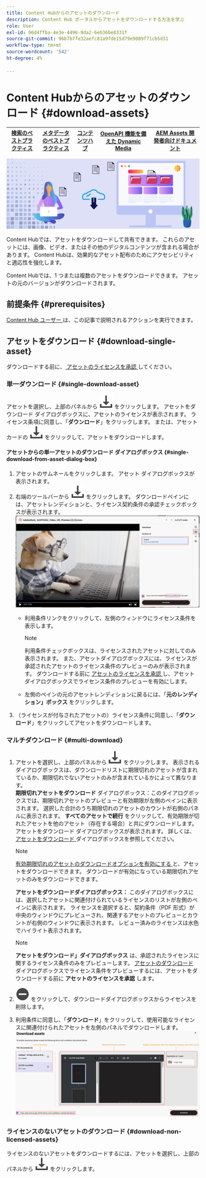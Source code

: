 ```yaml
---
title: Content Hubからのアセットのダウンロード
description: Content Hub ポータルからアセットをダウンロードする方法を学ぶ
role: User
exl-id: 96d4ffba-4e3e-4496-9da2-6eb36be8331f
source-git-commit: 96b7b7fe32aefc81a9fde15d79e9089f71cb5d31
workflow-type: tm+mt
source-wordcount: '542'
ht-degree: 4%

---
```


# Content Hubからのアセットのダウンロード {#download-assets}

| [検索のベストプラクティス](/help/assets/search-best-practices.md) | [メタデータのベストプラクティス](/help/assets/metadata-best-practices.md) | [コンテンツハブ](/help/assets/product-overview.md) | [OpenAPI 機能を備えた Dynamic Media](/help/assets/dynamic-media-open-apis-overview.md) | [AEM Assets 開発者向けドキュメント](https://developer.adobe.com/experience-cloud/experience-manager-apis/) |
| ------------- | --------------------------- |---------|----|-----|

<!-- ![Download assets](assets/download-asset.jpg) -->
![アセットのダウンロード](assets/download-asset-genstudio.jpeg)

Content Hubでは、アセットをダウンロードして共有できます。 これらのアセットには、画像、ビデオ、またはその他のデジタルコンテンツが含まれる場合があります。 Content Hubは、効果的なアセット配布のためにアクセシビリティと適応性を強化します。

Content Hubでは、1 つまたは複数のアセットをダウンロードできます。 アセットの元のバージョンがダウンロードされます。

## 前提条件 {#prerequisites}

[Content Hub ユーザー ](deploy-content-hub.md#onboard-content-hub-users) は、この記事で説明されるアクションを実行できます。

## アセットをダウンロード {#download-single-asset}

ダウンロードする前に、[ アセットのライセンスを承認 ](/help/assets/approve-assets-content-hub.md) してください。

### 単一ダウンロード {#single-download-asset}

アセットを選択し、上部のパネルから ![ ダウンロード ](/help/assets/assets/download-icon.svg) をクリックします。 アセットをダウンロード ダイアログボックスに、アセットのライセンスが表示されます。 ライセンス条項に同意し、「**ダウンロード**」をクリックします。
または、アセットカードの ![ ダウンロード ](/help/assets/assets/download-icon.svg) をクリックして、アセットをダウンロードします。

#### アセットからの単一アセットのダウンロード ダイアログボックス {#single-download-from-asset-dialog-box}

1. アセットのサムネールをクリックします。 アセット ダイアログボックスが表示されます。
1. 右端のツールバーから ![ ダウンロード ](/help/assets/assets/download-icon.svg) をクリックします。 ダウンロードペインには、アセットレンディションと、ライセンス契約条件の承認チェックボックスが表示されます。
   ![single-download-dialog-box](/help/assets/assets/asset-dialog-box-for-single-download.png)
   * 利用条件リンクをクリックして、左側のウィンドウにライセンス条件を表示します。

     >[!NOTE]
     >
     >利用条件チェックボックスは、ライセンスされたアセットに対してのみ表示されます。 また、アセットダイアログボックスには、ライセンスが承認されたアセットのライセンス条件のプレビューのみが表示されます。 ダウンロードする前に [ アセットのライセンスを承認 ](/help/assets/approve-assets-content-hub.md) し、アセットダイアログボックスでライセンス条件のプレビューを有効にします。

   * 左側のペインの元のアセットレンディションに戻るには、「**元のレンディション」ボックス** をクリックします。
1. （ライセンスが付与されたアセットの）ライセンス条件に同意し、「**ダウンロード**」をクリックしてアセットをダウンロードします。

### マルチダウンロード {#multi-download}

1. アセットを選択し、上部のパネルから ![ ダウンロード ](/help/assets/assets/download-icon.svg) をクリックします。 表示されるダイアログボックスは、ダウンロードリストに期限切れのアセットが含まれているか、期限切れでないアセットのみが含まれているかによって異なります。<br/>
   **期限切れアセットをダウンロード** ダイアログボックス：このダイアログボックスでは、期限切れアセットのプレビューと有効期限が左側のペインに表示されます。 選択した合計のうち期限切れのアセットのカウントが右側のパネルに表示されます。 **すべてのアセットで続行** をクリックして、有効期限が切れたアセットを他のアセット（存在する場合）と共にダウンロードします。 アセットをダウンロード ダイアログボックスが表示されます。 詳しくは、[ アセットをダウンロード ](#Download-asset-dialog-box) ダイアログボックスを参照してください。

   >[!NOTE]
   >
   >[ 有効期限切れのアセットのダウンロードオプションを有効にする ](/help/assets/configure-content-hub-ui-options.md#expired-assets-content-hub) と、アセットをダウンロードできます。 ダウンロードが有効になっている期限切れアセットのみをダウンロードできます。

   <a id="Download-asset-dialog-box"></a> **アセットをダウンロードダイアログボックス：** このダイアログボックスには、選択したアセットに関連付けられているライセンスのリストが左側のペインに表示されます。 ライセンスを選択すると、契約条件（PDF 形式）が中央のウィンドウにプレビューされ、関連するアセットのプレビューとカウントが右側のウィンドウに表示されます。 レビュー済みのライセンスは水色でハイライト表示されます。

   >[!NOTE]
   >
   > **アセットをダウンロード」ダイアログボックス** は、承認されたライセンスに関するライセンス条件のみをプレビューします。 [ アセットのダウンロード ](/help/assets/approve-assets-content-hub.md) ダイアログボックスでライセンス条件をプレビューするには、アセットをダウンロードする前に **アセットのライセンスを承認** します。

1. ![remove-icon](/help/assets/assets/remove-icon.svg) をクリックして、ダウンロードダイアログボックスからライセンスを削除します。

1. 利用条件に同意し、「**ダウンロード**」をクリックして、使用可能なライセンスに関連付けられたアセットを左側のパネルでダウンロードします。
   ![download-multiple-license](/help/assets/assets/download-multiple-license.png)

### ライセンスのないアセットのダウンロード {#download-non-licensed-assets}

ライセンスのないアセットをダウンロードするには、アセットを選択し、上部のパネルから ![ ダウンロード ](/help/assets/assets/download-icon.svg) をクリックします。







